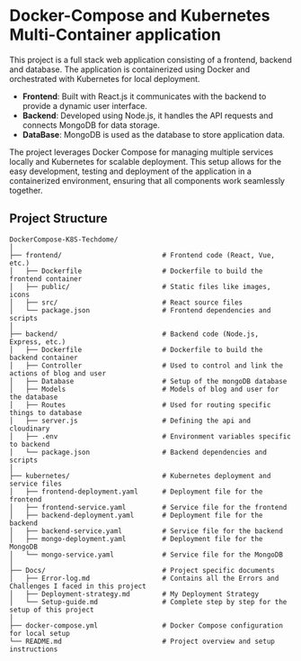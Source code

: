 # Docker-Compose and Kubernetes Multi-Container application
This project is a full stack web application consisting of a frontend, backend and database. The application is containerized using Docker and orchestrated with Kubernetes for local deployment. 

- **Frontend**: Built with React.js it communicates with the backend to provide a dynamic user interface. 
- **Backend**: Developed using Node.js, it handles the API requests and connects MongoDB for data storage.
- **DataBase**: MongoDB is used as the database to store application data. 

The project leverages Docker Compose for managing multiple services locally and Kubernetes for scalable deployment. This setup allows for the easy development, testing and deployment of the application in a containerized environment, ensuring that all components work seamlessly together. 


## Project Structure
```
DockerCompose-K8S-Techdome/
│
├── frontend/                         # Frontend code (React, Vue, etc.)
│   ├── Dockerfile                    # Dockerfile to build the frontend container
│   ├── public/                       # Static files like images, icons
│   ├── src/                          # React source files
│   └── package.json                  # Frontend dependencies and scripts
│
├── backend/                          # Backend code (Node.js, Express, etc.)
│   ├── Dockerfile                    # Dockerfile to build the backend container
│   ├── Controller                    # Used to control and link the actions of blog and user 
│   ├── Database                      # Setup of the mongoDB database
│   ├── Models                        # Models of blog and user for the database
│   ├── Routes                        # Used for routing specific things to database
│   ├── server.js                     # Defining the api and cloudinary
│   ├── .env                          # Environment variables specific to backend
│   └── package.json                  # Backend dependencies and scripts
│
├── kubernetes/                       # Kubernetes deployment and service files
│   ├── frontend-deployment.yaml      # Deployment file for the frontend
│   ├── frontend-service.yaml         # Service file for the frontend
│   ├── backend-deployment.yaml       # Deployment file for the backend
│   ├── backend-service.yaml          # Service file for the backend
│   ├── mongo-deployment.yaml         # Deployment file for the MongoDB
│   └── mongo-service.yaml            # Service file for the MongoDB
│
├── Docs/                             # Project specific documents  
│   ├── Error-log.md                  # Contains all the Errors and Challenges I faced in this project
│   ├── Deployment-strategy.md        # My Deployment Strategy
│   └── Setup-guide.md                # Complete step by step for the setup of this project
│
├── docker-compose.yml                # Docker Compose configuration for local setup
└── README.md                         # Project overview and setup instructions
```
